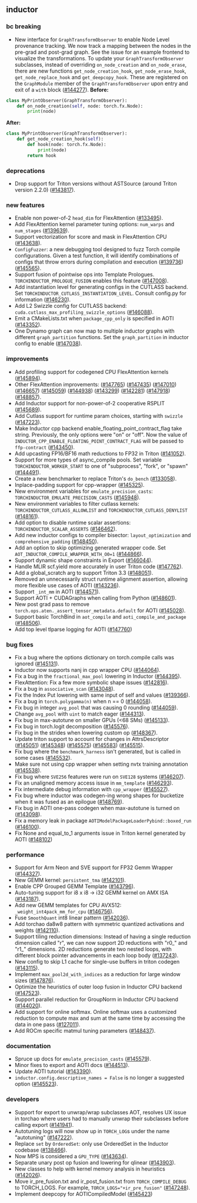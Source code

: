 ## inductor

### bc breaking

 - New interface for `GraphTransformObserver` to enable Node Level provenance tracking. We now track a mapping between the nodes in the pre-grad and post-grad graph. See the issue for an example frontend to visualize the transformations. To update your `GraphTransformObserver` subclasses, instead of overriding `on_node_creation` and `on_node_erase`, there are new functions `get_node_creation_hook`, `get_node_erase_hook`, `get_node_replace_hook` and `get_deepcopy_hook`. These are registered on the `GraphModule` member of the `GraphTransformObserver` upon entry and exit of a `with` block ([#144277](https://github.com/pytorch/pytorch/pull/144277)).
**Before:**
```python
class MyPrintObserver(GraphTransformObserver):
    def on_node_creation(self, node: torch.fx.Node):
        print(node)
```
**After:**
```python
class MyPrintObserver(GraphTransformObserver):
    def get_node_creation_hook(self):
        def hook(node: torch.fx.Node):
            print(node)
        return hook
```

### deprecations

 - Drop support for Triton versions without ASTSource (around Triton version 2.2.0) ([#143817](https://github.com/pytorch/pytorch/pull/143817)).

### new features

 - Enable non power-of-2 `head_dim` for FlexAttention ([#133495](https://github.com/pytorch/pytorch/pull/133495)).
 - Add FlexAttention kernel parameter tuning options: `num_warps` and `num_stages` ([#139639](https://github.com/pytorch/pytorch/pull/139639)).
 - Support vectorization for score and mask in FlexAttention CPU ([#143638](https://github.com/pytorch/pytorch/pull/143638)).
 - `ConfigFuzzer`: a new debugging tool designed to fuzz Torch compile configurations. Given a test function, it will identify combinations of configs that throw errors during compilation and execution ([#139736](https://github.com/pytorch/pytorch/pull/139736)) ([#145565](https://github.com/pytorch/pytorch/pull/145565)).
 - Support fusion of pointwise ops into Template Prologues. `TORCHINDUCTOR_PROLOGUE_FUSION` enables this feature ([#147008](https://github.com/pytorch/pytorch/pull/147008)).
 - Add instantiation level for generating configs in the CUTLASS backend. Set `TORCHINDUCTOR_CUTLASS_INSTANTIATION_LEVEL`. Consult config.py for information ([#146230](https://github.com/pytorch/pytorch/pull/146230)).
 - Add L2 Swizzle config for CUTLASS backend: `cuda.cutlass_max_profiling_swizzle_options` ([#146088](https://github.com/pytorch/pytorch/pull/146088)).
 - Emit a CMakeLists.txt when `package_cpp_only` is specified in AOTI ([#143352](https://github.com/pytorch/pytorch/pull/143352)).
 - One Dynamo graph can now map to multiple inductor graphs with different `graph_partition` functions. Set the `graph_partition` in inductor config to enable ([#147038](https://github.com/pytorch/pytorch/pull/147038)).

### improvements

 - Add profiling support for codegened CPU FlexAttention kernels ([#145894](https://github.com/pytorch/pytorch/pull/145894)).
 - Other FlexAttention improvements: ([#147765](https://github.com/pytorch/pytorch/pull/147765)) ([#147435](https://github.com/pytorch/pytorch/pull/147435)) ([#147010](https://github.com/pytorch/pytorch/pull/147010)) ([#146657](https://github.com/pytorch/pytorch/pull/146657)) ([#145059](https://github.com/pytorch/pytorch/pull/145059)) ([#144938](https://github.com/pytorch/pytorch/pull/144938)) ([#143299](https://github.com/pytorch/pytorch/pull/143299)) ([#142281](https://github.com/pytorch/pytorch/pull/142281)) ([#147918](https://github.com/pytorch/pytorch/pull/147918)) ([#148857](https://github.com/pytorch/pytorch/pull/148857)).
 - Add Inductor support for non-power-of-2 cooperative RSPLIT ([#145689](https://github.com/pytorch/pytorch/pull/145689)).
 - Add Cutlass support for runtime param choices, starting with `swizzle` ([#147223](https://github.com/pytorch/pytorch/pull/147223)).
 - Make Inductor cpp backend enable_floating_point_contract_flag take string. Previously, the only options were "on" or "off". Now the value of `INDUCTOR_CPP_ENABLE_FLOATING_POINT_CONTRACT_FLAG` will be passed to `ffp-contract` ([#143450](https://github.com/pytorch/pytorch/pull/143450)).
 - Add upcasting FP16/BF16 math reductions to FP32 in Triton ([#141052](https://github.com/pytorch/pytorch/pull/141052)).
 - Support for more types of async_compile pools. Set variable `TORCHINDUCTOR_WORKER_START` to one of "subprocess", "fork", or "spawn" ([#144491](https://github.com/pytorch/pytorch/pull/144491)).
 - Create a new benchmarker to replace Triton's `do_bench` ([#133058](https://github.com/pytorch/pytorch/pull/133058)).
 - Inplace-padding support for cpp-wrapper ([#145325](https://github.com/pytorch/pytorch/pull/145325)).
 - New environment variables for `emulate_precision_casts`: `TORCHINDUCTOR_EMULATE_PRECISION_CASTS` ([#145948](https://github.com/pytorch/pytorch/pull/145948)).
 - New environment variables to filter cutlass kernels: `TORCHINDUCTOR_CUTLASS_ALLOWLIST` and `TORCHINDUCTOR_CUTLASS_DENYLIST` ([#148161](https://github.com/pytorch/pytorch/pull/148161)).
 - Add option to disable runtime scalar assertions: `TORCHINDUCTOR_SCALAR_ASSERTS` ([#146462](https://github.com/pytorch/pytorch/pull/146462)).
 - Add new inductor configs to compiler bisector: `layout_optimization` and `comprehensive_padding` ([#148450](https://github.com/pytorch/pytorch/pull/148450)).
 - Add an option to skip optimizing generated wrapper code. Set `AOT_INDUCTOR_COMPILE_WRAPPER_WITH_O0=1` ([#144866](https://github.com/pytorch/pytorch/pull/144866)).
 - Support dynamic shape constraints in Export ([#146044](https://github.com/pytorch/pytorch/pull/146044)).
 - Handle MLIR scf.yield more accurately in user Triton code ([#147762](https://github.com/pytorch/pytorch/pull/147762)).
 - Add a global_scratch arg to support Triton 3.3 ([#148051](https://github.com/pytorch/pytorch/pull/148051)).
 - Removed an unnecessarily struct runtime alignment assertion, allowing more flexible use cases of AOTI ([#143236](https://github.com/pytorch/pytorch/pull/143236)).
 - Support `_int_mm` in AOTI ([#144571](https://github.com/pytorch/pytorch/pull/144571)).
 - Support AOTI + CUDAGraphs when calling from Python ([#148601](https://github.com/pytorch/pytorch/pull/148601)).
 - New post grad pass to remove `torch.ops.aten._assert_tensor_metadata.default` for AOTI ([#145028](https://github.com/pytorch/pytorch/pull/145028)).
 - Support basic TorchBind in `aot_compile` and `aoti_compile_and_package` ([#148506](https://github.com/pytorch/pytorch/pull/148506)).
 - Add top level tlparse logging for AOTI ([#147760](https://github.com/pytorch/pytorch/pull/147760))

### bug fixes

 - Fix a bug where the options dictionary on torch.compile calls was ignored ([#145131](https://github.com/pytorch/pytorch/pull/145131)).
 - Inductor now supports nanj in cpp wrapper CPU ([#144064](https://github.com/pytorch/pytorch/pull/144064)).
 - Fix a bug in the `fractional_max_pool` lowering in Inductor ([#144395](https://github.com/pytorch/pytorch/pull/144395)).
 - FlexAttention: Fix a few more symbolic shape issues ([#142816](https://github.com/pytorch/pytorch/pull/142816)).
 - Fix a bug in `associative_scan` ([#143048](https://github.com/pytorch/pytorch/pull/143048)).
 - Fix the Index Put lowering with same input of self and values ([#139366](https://github.com/pytorch/pytorch/pull/139366)).
 - Fix a bug in `torch.polygamma(n)` when n == 0 ([#144058](https://github.com/pytorch/pytorch/pull/144058)).
 - Fix bug in integer `avg_pool` that was causing 0 rounding ([#144059](https://github.com/pytorch/pytorch/pull/144059)).
 - Change `avg_pool` with `uint` to match eager ([#144313](https://github.com/pytorch/pytorch/pull/144313)).
 - Fix bug in max-autotune on smaller GPUs (<68 SMs) ([#145133](https://github.com/pytorch/pytorch/pull/145133)).
 - Fix bug in torch.logit decomposition ([#145576](https://github.com/pytorch/pytorch/pull/145576)).
 - Fix bug in the strides when lowering custom op ([#148367](https://github.com/pytorch/pytorch/pull/148367)).
 - Update triton support to account for changes in AttrsDescriptor ([#145051](https://github.com/pytorch/pytorch/pull/145051)) ([#145348](https://github.com/pytorch/pytorch/pull/145348)) ([#145575](https://github.com/pytorch/pytorch/pull/145575)) ([#145583](https://github.com/pytorch/pytorch/pull/145583)) ([#145515](https://github.com/pytorch/pytorch/pull/145515)).
 - Fix bug where the `benchmark_harness` isn't generated, but is called in some cases ([#145532](https://github.com/pytorch/pytorch/pull/145532)).
 - Make sure not using cpp wrapper when setting nvtx training annotation ([#145538](https://github.com/pytorch/pytorch/pull/145538)).
 - Fix bug where `SVE256` features were run on `SVE128` systems ([#146207](https://github.com/pytorch/pytorch/pull/146207)).
 - Fix an unaligned memory access issue in `mm_template` ([#146293](https://github.com/pytorch/pytorch/pull/146293)).
 - Fix intermediate debug information with `cpp_wrapper` ([#145527](https://github.com/pytorch/pytorch/pull/145527)).
 - Fix bug where inductor was codegen-ing wrong shapes for bucketize when it was fused as an epilogue ([#148769](https://github.com/pytorch/pytorch/pull/148769)).
 - Fix bug in AOTI one-pass codegen when max-autotune is turned on ([#143098](https://github.com/pytorch/pytorch/pull/143098)).
 - Fix a memory leak in package `AOTIModelPackageLoaderPybind::boxed_run` ([#146100](https://github.com/pytorch/pytorch/pull/146100)).
 - Fix None and equal_to_1 arguments issue in Triton kernel generated by AOTI ([#148102](https://github.com/pytorch/pytorch/pull/148102))

### performance

 - Support for Arm Neon and SVE support for FP32 Gemm Wrapper ([#144327](https://github.com/pytorch/pytorch/pull/144327)).
 - New GEMM kernel: `persistent_tma` ([#142101](https://github.com/pytorch/pytorch/pull/142101)).
 - Enable CPP Grouped GEMM Template ([#143796](https://github.com/pytorch/pytorch/pull/143796)).
 - Auto-tuning support for i8 x i8 -> i32 GEMM kernel on AMX ISA ([#143187](https://github.com/pytorch/pytorch/pull/143187)).
 - Add new GEMM templates for CPU AVX512: `_weight_int4pack_mm_for_cpu` ([#146756](https://github.com/pytorch/pytorch/pull/146756)).
 - Fuse `SmoothQuant` int8 linear pattern ([#142036](https://github.com/pytorch/pytorch/pull/142036)).
 - Add torchao da8w8 pattern with symmetric quantized activations and weights ([#142110](https://github.com/pytorch/pytorch/pull/142110)).
 - Support tiling reduction dimensions: Instead of having a single reduction dimension called "r", we can now support 2D reductions with "r0_" and "r1_" dimensions. 2D reductions generate two nested loops, with different block pointer advancements in each loop body ([#137243](https://github.com/pytorch/pytorch/pull/137243)).
 - New config to skip L1 cache for single-use buffers in triton codegen ([#143115](https://github.com/pytorch/pytorch/pull/143115)).
 - Implement `max_pool2d_with_indices` as a reduction for large window sizes ([#147876](https://github.com/pytorch/pytorch/pull/147876)).
 - Optimize the heuristics of outer loop fusion in Inductor CPU backend ([#147523](https://github.com/pytorch/pytorch/pull/147523)).
 - Support parallel reduction for GroupNorm in Inductor CPU backend ([#144020](https://github.com/pytorch/pytorch/pull/144020)).
 - Add support for online softmax. Online softmax uses a customized reduction to compute max and sum at the same time by accessing the data in one pass ([#127011](https://github.com/pytorch/pytorch/pull/127011)).
 - Add ROCm specific matmul tuning parameters ([#148437](https://github.com/pytorch/pytorch/pull/148437)).

### documentation

 - Spruce up docs for `emulate_precision_casts` ([#145579](https://github.com/pytorch/pytorch/pull/145579)).
 - Minor fixes to export and AOTI docs ([#144513](https://github.com/pytorch/pytorch/pull/144513)).
 - Update AOTI tutorial ([#143390](https://github.com/pytorch/pytorch/pull/143390)).
 - `inductor.config.descriptive_names = False` is no longer a suggested option ([#145523](https://github.com/pytorch/pytorch/pull/145523)).

### developers

 - Support for export to unwrap/wrap subclasses AOT, resolves UX issue in torchao where users had to manually unwrap their subclasses before calling export ([#141941](https://github.com/pytorch/pytorch/pull/141941)).
 - Autotuning logs will now show up in `TORCH_LOG`s under the name "autotuning" ([#147222](https://github.com/pytorch/pytorch/pull/147222)).
 - Replace `set` by `OrderedSet`: only use OrderedSet in the Inductor codebase ([#138466](https://github.com/pytorch/pytorch/pull/138466)).
 - Now MPS is considered a `GPU_TYPE` ([#143634](https://github.com/pytorch/pytorch/pull/143634)).
 - Separate unary post op fusion and lowering for qlinear ([#143903](https://github.com/pytorch/pytorch/pull/143903)).
 - New classes to help with kernel memory analysis in heuristics ([#142026](https://github.com/pytorch/pytorch/pull/142026)).
 - Move ir_pre_fusion.txt and ir_post_fusion.txt from `TORCH_COMPILE_DEBUG` to TORCH_LOGS. For example, `TORCH_LOGS="+ir_pre_fusion"` ([#147248](https://github.com/pytorch/pytorch/pull/147248)).
 - Implement deepcopy for AOTICompiledModel ([#145423](https://github.com/pytorch/pytorch/pull/145423))

